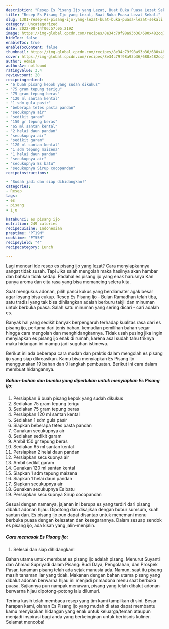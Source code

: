 ```yaml
---
description: "Resep Es Pisang Ijo yang Lezat, Buat Buka Puasa Lezat Sekali"
title: "Resep Es Pisang Ijo yang Lezat, Buat Buka Puasa Lezat Sekali"
slug: 1381-resep-es-pisang-ijo-yang-lezat-buat-buka-puasa-lezat-sekali
category: Uncategorized
date: 2022-08-14T06:57:05.219Z
image: https://img-global.cpcdn.com/recipes/8e34c79f98a93b36/680x482cq70/es-pisang-ijo-foto-resep-utama.jpg
hideToc: false
enableToc: true
enableTocContent: false
thumbnail: https://img-global.cpcdn.com/recipes/8e34c79f98a93b36/680x482cq70/es-pisang-ijo-foto-resep-utama.jpg
cover: https://img-global.cpcdn.com/recipes/8e34c79f98a93b36/680x482cq70/es-pisang-ijo-foto-resep-utama.jpg
author: Admin
authorAv: notfound
ratingvalue: 3.4
reviewcount: 20
recipeingredient:
- "6 buah pisang kepok yang sudah dikukus"
- "75 gram tepung terigu"
- "75 gram tepung beras"
- "120 ml santan kental"
- "1 sdm gula pasir"
- "beberapa tetes pasta pandan"
- "secukupnya air"
- "sedikit garam"
- "150 gr tepung beras"
- "65 ml santan kental"
- "2 helai daun pandan"
- "secukupnya air"
- "sedikit garam"
- "120 ml santan kental"
- "1 sdm tepung maizena"
- "1 helai daun pandan"
- "secukupnya air"
- "secukupnya Es batu"
- "secukupnya Sirup cocopandan"
recipeinstructions:

- "Sudah jadi dan siap dihidangkan!"
categories:
- Resep
tags:
- es
- pisang
- ijo

katakunci: es pisang ijo 
nutrition: 249 calories
recipecuisine: Indonesian
preptime: "PT19M"
cooktime: "PT55M"
recipeyield: "4"
recipecategory: Lunch

---
```



Lagi mencari ide resep es pisang ijo yang lezat? Cara menyiapkannya sangat tidak susah. Tapi Jika salah mengolah maka hasilnya akan hambar dan bahkan tidak sedap. Padahal es pisang ijo yang enak harusnya Kan punya aroma dan cita rasa yang bisa memancing selera kita.


Saat mengukus adonan, pilih panci kukus yang berdiamater agak besar agar loyang bisa cukup. Resep Es Pisang Ijo - Bulan Ramadhan telah tiba, satu tradisi yang tak bisa dihilangkan adalah berburu takjil dan minuman untuk berbuka puasa. Salah satu minuman yang sering dicari - cari adalah es.

Banyak hal yang sedikit banyak berpengaruh terhadap kualitas rasa dari es pisang ijo, pertama dari jenis bahan, kemudian pemilihan bahan segar hingga cara mengolah dan menghidangkannya. Tidak usah pusing jika ingin menyiapkan es pisang ijo enak di rumah, karena asal sudah tahu triknya maka hidangan ini mampu jadi suguhan istimewa.


Berikut ini ada beberapa cara mudah dan praktis dalam mengolah es pisang ijo yang siap dikreasikan. Kamu bisa menyiapkan Es Pisang Ijo menggunakan 19 bahan dan 0 langkah pembuatan. Berikut ini cara dalam membuat hidangannya.

<!--inarticleads1-->

##### Bahan-bahan dan bumbu yang diperlukan untuk menyiapkan Es Pisang Ijo:

1. Persiapkan 6 buah pisang kepok yang sudah dikukus
1. Sediakan 75 gram tepung terigu
1. Sediakan 75 gram tepung beras
1. Persiapkan 120 ml santan kental
1. Sediakan 1 sdm gula pasir
1. Siapkan beberapa tetes pasta pandan
1. Gunakan secukupnya air
1. Sediakan sedikit garam
1. Ambil 150 gr tepung beras
1. Sediakan 65 ml santan kental
1. Persiapkan 2 helai daun pandan
1. Persiapkan secukupnya air
1. Ambil sedikit garam
1. Gunakan 120 ml santan kental
1. Siapkan 1 sdm tepung maizena
1. Siapkan 1 helai daun pandan
1. Siapkan secukupnya air
1. Gunakan secukupnya Es batu
1. Persiapkan secukupnya Sirup cocopandan


Sesuai dengan namanya, jajanan ini berupa es yang terdiri dari pisang dibalut adonan hijau. Dipotong dan disajikan dengan bubur sumsum, kuah santan dan. Es pisang ijo pun dapat disantap untuk menemani menu berbuka puasa dengan kelezatan dan kesegarannya. Dalam sesuap sendok es pisang ijo, ada kisah yang jalin-menjalin. 

<!--inarticleads2-->

##### Cara memasak Es Pisang Ijo:


1. Selesai dan siap dihidangkan!

Bahan utama untuk membuat es pisang ijo adalah pisang. Menurut Suyanti dan Ahmad Supriyadi dalam Pisang: Budi Daya, Pengolahan, dan Prospek Pasar, tanaman pisang telah ada sejak manusia ada. Namun, saat itu pisang masih tanaman liar yang tidak. Makanan dengan bahan utama pisang yang dibalut adonan berwarna hijau ini menjadi primadona menu saat berbuka puasa. Sajiannya pun nampak menawan, pisang yang telah dibalut adonan berwarna hijau dipotong-potong lalu dilumuri. 

Terima kasih telah membaca resep yang tim kami tampilkan di sini. Besar harapan kami, olahan Es Pisang Ijo yang mudah di atas dapat membantu kamu menyiapkan hidangan yang enak untuk keluarga/teman ataupun menjadi inspirasi bagi anda yang berkeinginan untuk berbisnis kuliner. Selamat mencoba!
